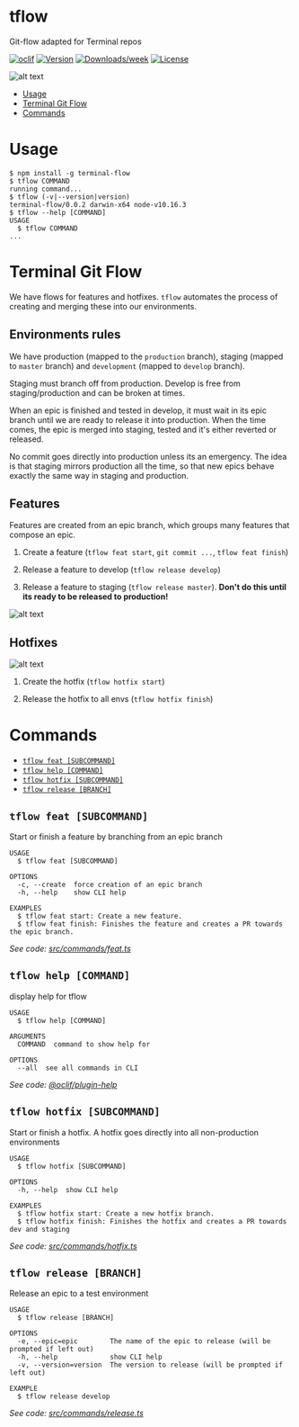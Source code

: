 tflow
=====

Git-flow adapted for Terminal repos

[![oclif](https://img.shields.io/badge/cli-oclif-brightgreen.svg)](https://oclif.io)
[![Version](https://img.shields.io/npm/v/tflow.svg)](https://npmjs.org/package/tflow)
[![Downloads/week](https://img.shields.io/npm/dw/tflow.svg)](https://npmjs.org/package/tflow)
[![License](https://img.shields.io/npm/l/tflow.svg)](https://github.com/Terminal-Systems/tflow/blob/master/package.json)

![alt text](https://storage.googleapis.com/terminal-ci/docs/tflow-preview.gif "Preview")

<!-- toc -->
* [Usage](#usage)
* [Terminal Git Flow](#terminal-git-flow)
* [Commands](#commands)
<!-- tocstop -->

# Usage
<!-- usage -->
```sh-session
$ npm install -g terminal-flow
$ tflow COMMAND
running command...
$ tflow (-v|--version|version)
terminal-flow/0.0.2 darwin-x64 node-v10.16.3
$ tflow --help [COMMAND]
USAGE
  $ tflow COMMAND
...
```
<!-- usagestop -->

# Terminal Git Flow

We have flows for features and hotfixes. `tflow` automates the process of creating and merging these into our environments.

## Environments rules

We have production (mapped to the `production` branch), staging (mapped to `master` branch) and `development` (mapped to `develop` branch).

Staging must branch off from production. Develop is free from staging/production and can be broken at times.

When an epic is finished and tested in develop, it must wait in its epic branch until we are ready to release it into production. When the time comes, the epic is merged into staging, tested and it's either reverted or released.

No commit goes directly into production unless its an emergency. The idea is that staging mirrors production all the time, so that new epics behave exactly the same way in staging and production.

## Features

Features are created from an epic branch, which groups many features that compose an epic.

1. Create a feature (`tflow feat start`, `git commit ...`, `tflow feat finish`)

2. Release a feature to develop (`tflow release develop`)

3. Release a feature to staging (`tflow release master`). **Don't do this until its ready to be released to production!**

![alt text](https://storage.googleapis.com/terminal-ci/docs/Branch%20feature%20flow.png "Feature flow")

## Hotfixes

![alt text](https://storage.googleapis.com/terminal-ci/docs/Branch%20hotfix%20flow.png "Hotfix flow")

1. Create the hotfix (`tflow hotfix start`)

2. Release the hotfix to all envs (`tflow hotfix finish`)

# Commands
<!-- commands -->
* [`tflow feat [SUBCOMMAND]`](#tflow-feat-subcommand)
* [`tflow help [COMMAND]`](#tflow-help-command)
* [`tflow hotfix [SUBCOMMAND]`](#tflow-hotfix-subcommand)
* [`tflow release [BRANCH]`](#tflow-release-branch)

## `tflow feat [SUBCOMMAND]`

Start or finish a feature by branching from an epic branch

```
USAGE
  $ tflow feat [SUBCOMMAND]

OPTIONS
  -c, --create  force creation of an epic branch
  -h, --help    show CLI help

EXAMPLES
  $ tflow feat start: Create a new feature.
  $ tflow feat finish: Finishes the feature and creates a PR towards the epic branch.
```

_See code: [src/commands/feat.ts](https://github.com/Terminal-Systems/tflow/blob/v0.0.2/src/commands/feat.ts)_

## `tflow help [COMMAND]`

display help for tflow

```
USAGE
  $ tflow help [COMMAND]

ARGUMENTS
  COMMAND  command to show help for

OPTIONS
  --all  see all commands in CLI
```

_See code: [@oclif/plugin-help](https://github.com/oclif/plugin-help/blob/v2.2.1/src/commands/help.ts)_

## `tflow hotfix [SUBCOMMAND]`

Start or finish a hotfix. A hotfix goes directly into all non-production environments

```
USAGE
  $ tflow hotfix [SUBCOMMAND]

OPTIONS
  -h, --help  show CLI help

EXAMPLES
  $ tflow hotfix start: Create a new hotfix branch.
  $ tflow hotfix finish: Finishes the hotfix and creates a PR towards dev and staging
```

_See code: [src/commands/hotfix.ts](https://github.com/Terminal-Systems/tflow/blob/v0.0.2/src/commands/hotfix.ts)_

## `tflow release [BRANCH]`

Release an epic to a test environment

```
USAGE
  $ tflow release [BRANCH]

OPTIONS
  -e, --epic=epic        The name of the epic to release (will be prompted if left out)
  -h, --help             show CLI help
  -v, --version=version  The version to release (will be prompted if left out)

EXAMPLE
  $ tflow release develop
```

_See code: [src/commands/release.ts](https://github.com/Terminal-Systems/tflow/blob/v0.0.2/src/commands/release.ts)_
<!-- commandsstop -->
